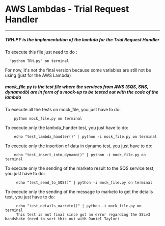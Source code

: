 # AWS Lambdas -  Trial Request Handler
---

##### TRH.PY is the implementation of the lambda for the Trial Request Handler

To execute this file just need to do :

      "python TRH.py" on terminal

For now, it's not the final version because some variables are still not be using (just for the AWS Lambda)

##### mock_file.py is the test file where the services from AWS (SQS, SNS, dynamodb) are in form of a mock-up to be tested out with the code of the lambda

To execute all the tests on mock_file, you just have to do:

        python mock_file.py on terminal

To execute only the lambda_hander test, you just have to do:

        echo "test_lambda_handler()" | python -i mock_file.py on terminal

To execute only the insertion of data in dynamo test, you just have to do:

        echo "test_insert_into_dynamo()" | python -i mock_file.py on terminal


To execute only the sending of the marketo result to the SQS service test, you just have to do:

         echo "test_send_to_SQS()" | python -i mock_file.py on terminal

To execute only the sending of the message to marketo to get the details test, you just have to do:

         echo "test_details_marketo()" | python -i mock_file.py on terminal
         This test is not final since got an error regarding the SSLv3 handshake (need to sort this out with Daniel Taylor)
